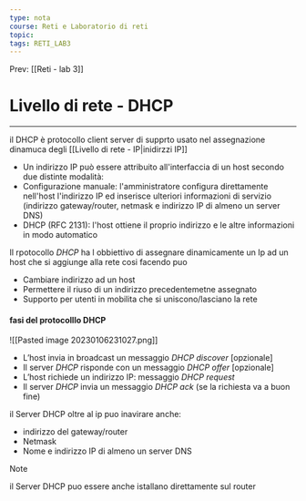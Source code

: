 ```yaml
---
type: nota
course: Reti e Laboratorio di reti
topic: 
tags: RETI_LAB3 
---
```


Prev: [[Reti - lab 3]]

# Livello di rete - DHCP
---
il DHCP è protocollo client server di supprto usato nel assegnazione dinamuca degli [[Livello di rete - IP|inidirzzi IP]]


-  Un indirizzo IP può essere attribuito all'interfaccia di un host secondo due distinte modalità: 
- Configurazione manuale: l'amministratore configura direttamente nell'host l'indirizzo IP ed inserisce ulteriori informazioni di servizio (indirizzo gateway/router, netmask e indirizzo IP di almeno un server DNS) 
- DHCP (RFC 2131): l'host ottiene il proprio indirizzo e le altre informazioni in modo automatico

Il rpotocollo _DHCP_ ha l obbiettivo di assegnare dinamicamente un Ip ad un host che si aggiunge alla rete cosi facendo puo
- Cambiare indirizzo ad un host
- Permettere il riuso di un indirizzo precedentemetne assegnato
- Supporto per utenti in mobilita che si uniscono/lasciano la rete

#### fasi del protocolllo DHCP 
![[Pasted image 20230106231027.png]]
-  L’host invia in broadcast un messaggio _DHCP discover_ [opzionale] 
- Il server _DHCP_ risponde con un messaggio _DHCP offer_ [opzionale] 
- L’host richiede un indirizzo IP: messaggio _DHCP request_ 
- Il server _DHCP_ invia un messaggio _DHCP ack_ (se la richiesta va a buon fine)


il Server DHCP oltre al ip puo inavirare anche:
- indirizzo del gateway/router 
- Netmask 
- Nome e indirizzo IP di almeno un server DNS

>[!note]
>il Server DHCP puo essere anche istallano direttamente sul router
